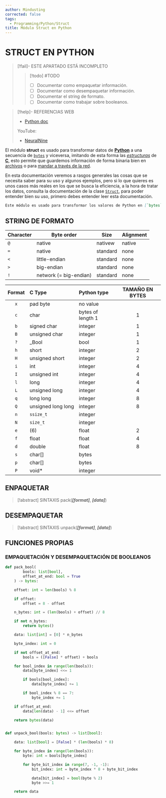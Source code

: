 ```yaml
---
author: Mindusting
corrected: false
tags:
  - Programming/Python/Struct
title: Módulo Struct en Python
---
```


# STRUCT EN PYTHON

> [!fail]- ESTE APARTADO ESTÁ INCOMPLETO
> > [!todo] #TODO
> > - [ ] Documentar como empaquetar información.
> > - [ ] Documentar como desempaquetar información.
> > - [ ] Documentar el string de formato.
> > - [ ] Documentar como trabajar sobre booleanos.

> [!help]- REFERENCIAS WEB
> - [Python doc](https://docs.python.org/3/library/struct.html)
> 
> YouTube:
> - [NeuralNine](https://youtu.be/gViM3ZuDQrw)

El módulo **struct** es usado para transformar datos de [**Python**](../py.md) a una secuencia de [`bytes`](../py_bytes.md) y viceversa, imitando de esta forma las [*estructuras*](../../c/c_struct.md) de [**C**](../../c/c.md), esto permite que guardemos información de forma binaria bien en [archivos](../py_open.md) o para [mandar a través de la red](../socket/py_socket.md).

En esta documentación veremos a rasgos generales las cosas que se necesita saber para su uso y algunos ejemplos, pero si lo que quieres es unos casos más reales en los que se busca la eficiencia, a la hora de tratar los datos, consulta la documentación de la clase [`Struct`](py_struct_struct.md), para poder entender bien su uso, primero debes entender leer esta documentación.

```md
Este módulo es usado para transformar los valores de Python en [`bytes`](py_bytes.md) y viceversa, permitiendo así guardar información de forma compacta en archivos
```

## STRING DE FORMATO

| Character | Byte order             | Size     | Alignment |
| --------- | ---------------------- | -------- | --------- |
| `@`       | native                 | nativew  | native    |
| `=`       | native                 | standard | none      |
| `<`       | little-endian          | standard | none      |
| `>`       | big-endian             | standard | none      |
| `!`       | network (= big-endian) | standard | none      |

| Format | C Type             | Python type       | TAMAÑO EN BYTES |
|:------:|:------------------ |:----------------- |:---------------:|
|  `x`   | pad byte           | no value          |                 |
|  `c`   | char               | bytes of length 1 |        1        |
|  `b`   | signed char        | integer           |        1        |
|  `B`   | unsigned char      | integer           |        1        |
|  `?`   | _Bool              | bool              |        1        |
|  `h`   | short              | integer           |        2        |
|  `H`   | unsigned short     | integer           |        2        |
|  `i`   | int                | integer           |        4        |
|  `I`   | unsigned int       | integer           |        4        |
|  `l`   | long               | integer           |        4        |
|  `L`   | unsigned long      | integer           |        4        |
|  `q`   | long long          | integer           |        8        |
|  `Q`   | unsigned long long | integer           |        8        |
|  `n`   | `ssize_t`          | integer           |                 |
|  `N`   | `size_t`           | integer           |                 |
|  `e`   | (6)                | float             |        2        |
|  `f`   | float              | float             |        4        |
|  `d`   | double             | float             |        8        |
|  `s`   | char\[\]           | bytes             |                 |
|  `p`   | char\[\]           | bytes             |                 |
|  `P`   | void*              | integer           |                 |

## ENPAQUETAR

> [!abstract] SINTAXIS
> pack(***\[format\]***, ***\[data\]***)

## DESEMPAQUETAR

> [!abstract] SINTAXIS
> unpack(***\[format\]***, ***\[data\]***)

## FUNCIONES PROPIAS

### EMPAQUETACIÓN Y DESEMPAQUETACIÓN DE BOOLEANOS

```python
def pack_bool(
        bools: list[bool],
        offset_at_end: bool = True
    ) -> bytes:

    offset: int = len(bools) % 8

    if offset:
        offset = 8 - offset

    n_bytes: int = (len(bools) + offset) // 8

    if not n_bytes:
        return bytes()

    data: list[int] = [0] * n_bytes

    byte_index: int = 0

    if not offset_at_end:
        bools = ([False] * offset) + bools

    for bool_index in range(len(bools)):
        data[byte_index] <<= 1

        if bools[bool_index]:
            data[byte_index] += 1

        if bool_index % 8 == 7:
            byte_index += 1

    if offset_at_end:
        data[len(data) - 1] <<= offset

    return bytes(data)


def unpack_bool(bools: bytes) -> list[bool]:

    data: list[bool] = [False] * (len(bools) * 8)

    for byte_index in range(len(bools)):
        byte: int = bools[byte_index]

        for byte_bit_index in range(7, -1, -1):
            bit_index: int = byte_index * 8 + byte_bit_index

            data[bit_index] = bool(byte % 2)
            byte >>= 1

    return data
```
